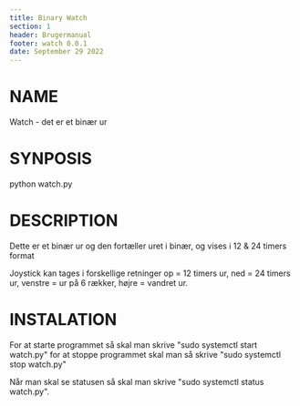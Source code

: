 ```yaml
---
title: Binary Watch
section: 1
header: Brugermanual
footer: watch 0.0.1
date: September 29 2022
---
```


# NAME

Watch - det er et binær ur

# SYNPOSIS

python watch.py

# DESCRIPTION

Dette er et binær ur og den fortæller uret i binær, og vises i 12 & 24 timers format

Joystick kan tages i forskellige retninger op = 12 timers ur, ned = 24 timers ur, venstre = ur på 6 rækker, højre = vandret ur.

# INSTALATION
For at starte programmet så skal man skrive "sudo systemctl start watch.py" for at stoppe programmet skal man så skrive "sudo systemctl stop watch.py" 

Når man skal se statusen så skal man skrive "sudo systemctl status watch.py". 
